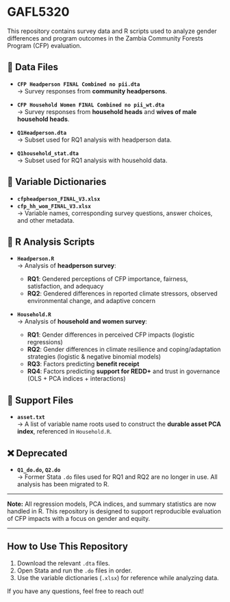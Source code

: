 # GAFL5320

This repository contains survey data and R scripts used to analyze gender differences and program outcomes in the Zambia Community Forests Program (CFP) evaluation.

## 📂 Data Files

- **`CFP Headperson FINAL Combined no pii.dta`**  
  → Survey responses from **community headpersons**.

- **`CFP Household Women FINAL Combined no pii_wt.dta`**  
  → Survey responses from **household heads** and **wives of male household heads**.

- **`Q1Headperson.dta`**  
  → Subset used for RQ1 analysis with headperson data.

- **`Q1household_stat.dta`**  
  → Subset used for RQ1 analysis with household data.

## 📄 Variable Dictionaries

- **`cfpheadperson_FINAL_V3.xlsx`**  
- **`cfp_hh_wom_FINAL_V3.xlsx`**  
  → Variable names, corresponding survey questions, answer choices, and other metadata.

## 🧮 R Analysis Scripts

- **`Headperson.R`**  
  → Analysis of **headperson survey**:
  - **RQ1**: Gendered perceptions of CFP importance, fairness, satisfaction, and adequacy  
  - **RQ2**: Gendered differences in reported climate stressors, observed environmental change, and adaptive concern

- **`Household.R`**  
  → Analysis of **household and women survey**:
  - **RQ1**: Gender differences in perceived CFP impacts (logistic regressions)
  - **RQ2**: Gender differences in climate resilience and coping/adaptation strategies (logistic & negative binomial models)
  - **RQ3**: Factors predicting **benefit receipt**
  - **RQ4**: Factors predicting **support for REDD+** and trust in governance (OLS + PCA indices + interactions)

## 📝 Support Files

- **`asset.txt`**  
  → A list of variable name roots used to construct the **durable asset PCA index**, referenced in `Household.R`.

## ❌ Deprecated

- **`Q1_do.do`, `Q2.do`**  
  → Former Stata `.do` files used for RQ1 and RQ2 are no longer in use. All analysis has been migrated to R.

---

**Note:** All regression models, PCA indices, and summary statistics are now handled in R. This repository is designed to support reproducible evaluation of CFP impacts with a focus on gender and equity.


---

## How to Use This Repository
1. Download the relevant `.dta` files.
2. Open Stata and run the `.do` files in order.
3. Use the variable dictionaries (`.xlsx`) for reference while analyzing data.

If you have any questions, feel free to reach out!
